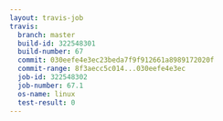 ```yaml
---
layout: travis-job
travis:
  branch: master
  build-id: 322548301
  build-number: 67
  commit: 030eefe4e3ec23beda7f9f912661a8989172020f
  commit-range: 8f3aecc5c014...030eefe4e3ec
  job-id: 322548302
  job-number: 67.1
  os-name: linux
  test-result: 0
---
```


